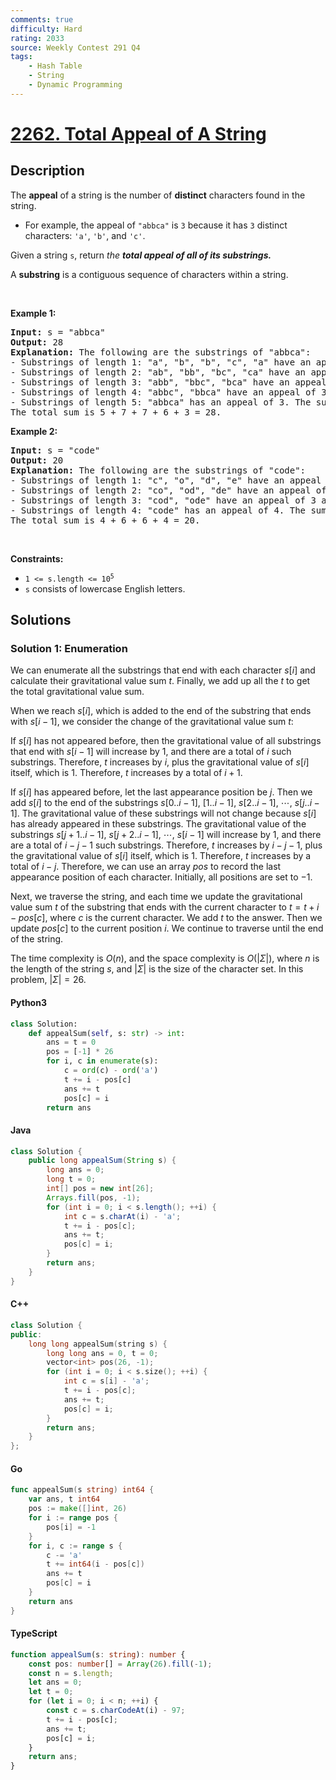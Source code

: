 ```yaml
---
comments: true
difficulty: Hard
rating: 2033
source: Weekly Contest 291 Q4
tags:
    - Hash Table
    - String
    - Dynamic Programming
---
```


<!-- problem:start -->

# [2262. Total Appeal of A String](https://leetcode.com/problems/total-appeal-of-a-string)

## Description

<!-- description:start -->

<p>The <b>appeal</b> of a string is the number of <strong>distinct</strong> characters found in the string.</p>

<ul>
	<li>For example, the appeal of <code>&quot;abbca&quot;</code> is <code>3</code> because it has <code>3</code> distinct characters: <code>&#39;a&#39;</code>, <code>&#39;b&#39;</code>, and <code>&#39;c&#39;</code>.</li>
</ul>

<p>Given a string <code>s</code>, return <em>the <strong>total appeal of all of its <strong>substrings</strong>.</strong></em></p>

<p>A <strong>substring</strong> is a contiguous sequence of characters within a string.</p>

<p>&nbsp;</p>
<p><strong class="example">Example 1:</strong></p>

<pre>
<strong>Input:</strong> s = &quot;abbca&quot;
<strong>Output:</strong> 28
<strong>Explanation:</strong> The following are the substrings of &quot;abbca&quot;:
- Substrings of length 1: &quot;a&quot;, &quot;b&quot;, &quot;b&quot;, &quot;c&quot;, &quot;a&quot; have an appeal of 1, 1, 1, 1, and 1 respectively. The sum is 5.
- Substrings of length 2: &quot;ab&quot;, &quot;bb&quot;, &quot;bc&quot;, &quot;ca&quot; have an appeal of 2, 1, 2, and 2 respectively. The sum is 7.
- Substrings of length 3: &quot;abb&quot;, &quot;bbc&quot;, &quot;bca&quot; have an appeal of 2, 2, and 3 respectively. The sum is 7.
- Substrings of length 4: &quot;abbc&quot;, &quot;bbca&quot; have an appeal of 3 and 3 respectively. The sum is 6.
- Substrings of length 5: &quot;abbca&quot; has an appeal of 3. The sum is 3.
The total sum is 5 + 7 + 7 + 6 + 3 = 28.
</pre>

<p><strong class="example">Example 2:</strong></p>

<pre>
<strong>Input:</strong> s = &quot;code&quot;
<strong>Output:</strong> 20
<strong>Explanation:</strong> The following are the substrings of &quot;code&quot;:
- Substrings of length 1: &quot;c&quot;, &quot;o&quot;, &quot;d&quot;, &quot;e&quot; have an appeal of 1, 1, 1, and 1 respectively. The sum is 4.
- Substrings of length 2: &quot;co&quot;, &quot;od&quot;, &quot;de&quot; have an appeal of 2, 2, and 2 respectively. The sum is 6.
- Substrings of length 3: &quot;cod&quot;, &quot;ode&quot; have an appeal of 3 and 3 respectively. The sum is 6.
- Substrings of length 4: &quot;code&quot; has an appeal of 4. The sum is 4.
The total sum is 4 + 6 + 6 + 4 = 20.
</pre>

<p>&nbsp;</p>
<p><strong>Constraints:</strong></p>

<ul>
	<li><code>1 &lt;= s.length &lt;= 10<sup>5</sup></code></li>
	<li><code>s</code> consists of lowercase English letters.</li>
</ul>

<!-- description:end -->

## Solutions

<!-- solution:start -->

### Solution 1: Enumeration

We can enumerate all the substrings that end with each character $s[i]$ and calculate their gravitational value sum $t$. Finally, we add up all the $t$ to get the total gravitational value sum.

When we reach $s[i]$, which is added to the end of the substring that ends with $s[i-1]$, we consider the change of the gravitational value sum $t$:

If $s[i]$ has not appeared before, then the gravitational value of all substrings that end with $s[i-1]$ will increase by $1$, and there are a total of $i$ such substrings. Therefore, $t$ increases by $i$, plus the gravitational value of $s[i]$ itself, which is $1$. Therefore, $t$ increases by a total of $i+1$.

If $s[i]$ has appeared before, let the last appearance position be $j$. Then we add $s[i]$ to the end of the substrings $s[0..i-1]$, $[1..i-1]$, $s[2..i-1]$, $\cdots$, $s[j..i-1]$. The gravitational value of these substrings will not change because $s[i]$ has already appeared in these substrings. The gravitational value of the substrings $s[j+1..i-1]$, $s[j+2..i-1]$, $\cdots$, $s[i-1]$ will increase by $1$, and there are a total of $i-j-1$ such substrings. Therefore, $t$ increases by $i-j-1$, plus the gravitational value of $s[i]$ itself, which is $1$. Therefore, $t$ increases by a total of $i-j$.
Therefore, we can use an array $pos$ to record the last appearance position of each character. Initially, all positions are set to $-1$.

Next, we traverse the string, and each time we update the gravitational value sum $t$ of the substring that ends with the current character to $t = t + i - pos[c]$, where $c$ is the current character. We add $t$ to the answer. Then we update $pos[c]$ to the current position $i$. We continue to traverse until the end of the string.

The time complexity is $O(n)$, and the space complexity is $O(|\Sigma|)$, where $n$ is the length of the string $s$, and $|\Sigma|$ is the size of the character set. In this problem, $|\Sigma| = 26$.

<!-- tabs:start -->

#### Python3

```python
class Solution:
    def appealSum(self, s: str) -> int:
        ans = t = 0
        pos = [-1] * 26
        for i, c in enumerate(s):
            c = ord(c) - ord('a')
            t += i - pos[c]
            ans += t
            pos[c] = i
        return ans
```

#### Java

```java
class Solution {
    public long appealSum(String s) {
        long ans = 0;
        long t = 0;
        int[] pos = new int[26];
        Arrays.fill(pos, -1);
        for (int i = 0; i < s.length(); ++i) {
            int c = s.charAt(i) - 'a';
            t += i - pos[c];
            ans += t;
            pos[c] = i;
        }
        return ans;
    }
}
```

#### C++

```cpp
class Solution {
public:
    long long appealSum(string s) {
        long long ans = 0, t = 0;
        vector<int> pos(26, -1);
        for (int i = 0; i < s.size(); ++i) {
            int c = s[i] - 'a';
            t += i - pos[c];
            ans += t;
            pos[c] = i;
        }
        return ans;
    }
};
```

#### Go

```go
func appealSum(s string) int64 {
	var ans, t int64
	pos := make([]int, 26)
	for i := range pos {
		pos[i] = -1
	}
	for i, c := range s {
		c -= 'a'
		t += int64(i - pos[c])
		ans += t
		pos[c] = i
	}
	return ans
}
```

#### TypeScript

```ts
function appealSum(s: string): number {
    const pos: number[] = Array(26).fill(-1);
    const n = s.length;
    let ans = 0;
    let t = 0;
    for (let i = 0; i < n; ++i) {
        const c = s.charCodeAt(i) - 97;
        t += i - pos[c];
        ans += t;
        pos[c] = i;
    }
    return ans;
}
```

<!-- tabs:end -->

<!-- solution:end -->

<!-- problem:end -->
